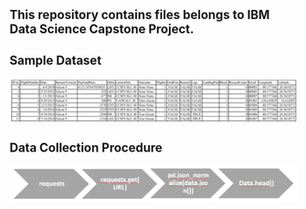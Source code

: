 ## This repository contains files belongs to IBM Data Science Capstone Project.
## Sample Dataset
![dt](https://github.com/RakeshsarmaKarra/Applied-Data-Science-Capstone-Project/blob/main/Space%20X%20API%20Calls%20-%20Screenshot.png)

## Data Collection Procedure
![dc](https://github.com/RakeshsarmaKarra/Applied-Data-Science-Capstone-Project/blob/main/Data%20collection%20process%20flow.jpg)
